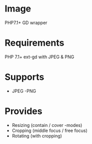 # Image
PHP7.1+ GD wrapper

# Requirements
PHP 7.1+
ext-gd with JPEG & PNG

# Supports
- JPEG
-PNG

# Provides

- Resizing (contain / cover -modes)
- Cropping (middle focus / free focus)
- Rotating (with cropping)
